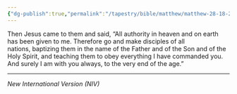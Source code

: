 ```yaml
---
{"dg-publish":true,"permalink":"/tapestry/bible/matthew/matthew-28-18-20/","title":"Matthew 28:18-20","hide":true,"tags":["bible-verse","bible-verse"],"dgHomeLink":true,"dgShowLocalGraph":true,"dgEnableSearch":true}
---
```


Then Jesus came to them and said, “All authority in heaven and on earth has been given to me. Therefore go and make disciples of all nations, baptizing them in the name of the Father and of the Son and of the Holy Spirit, and teaching them to obey everything I have commanded you. And surely I am with you always, to the very end of the age.”

---
*New International Version (NIV)*